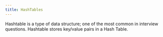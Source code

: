 ```yaml
---
title: HashTables
---
```

Hashtable is a type of data structure; one of the most common in interview questions. Hashtable stores key/value pairs in a Hash Table.
